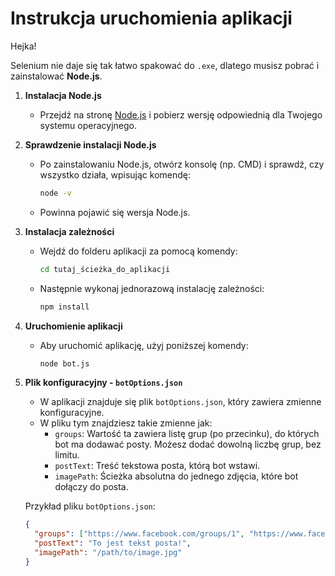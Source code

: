 # Instrukcja uruchomienia aplikacji

Hejka! 

Selenium nie daje się tak łatwo spakować do `.exe`, dlatego musisz pobrać i zainstalować **Node.js**.

1. **Instalacja Node.js**
   - Przejdź na stronę [Node.js](https://nodejs.org/en/download) i pobierz wersję odpowiednią dla Twojego systemu operacyjnego.
   
2. **Sprawdzenie instalacji Node.js**
   - Po zainstalowaniu Node.js, otwórz konsolę (np. CMD) i sprawdź, czy wszystko działa, wpisując komendę:
     ```bash
     node -v
     ```
   - Powinna pojawić się wersja Node.js.

3. **Instalacja zależności**
   - Wejdź do folderu aplikacji za pomocą komendy:
     ```bash
     cd tutaj_ścieżka_do_aplikacji
     ```
   - Następnie wykonaj jednorazową instalację zależności:
     ```bash
     npm install
     ```

4. **Uruchomienie aplikacji**
   - Aby uruchomić aplikację, użyj poniższej komendy:
     ```bash
     node bot.js
     ```

5. **Plik konfiguracyjny - `botOptions.json`**
   - W aplikacji znajduje się plik `botOptions.json`, który zawiera zmienne konfiguracyjne.
   - W pliku tym znajdziesz takie zmienne jak:
     - `groups`: Wartość ta zawiera listę grup (po przecinku), do których bot ma dodawać posty. Możesz dodać dowolną liczbę grup, bez limitu.
     - `postText`: Treść tekstowa posta, którą bot wstawi.
     - `imagePath`: Ścieżka absolutna do jednego zdjęcia, które bot dołączy do posta.

   Przykład pliku `botOptions.json`:
   ```json
   {
     "groups": ["https://www.facebook.com/groups/1", "https://www.facebook.com/groups/2"],
     "postText": "To jest tekst posta!",
     "imagePath": "/path/to/image.jpg"
   }
